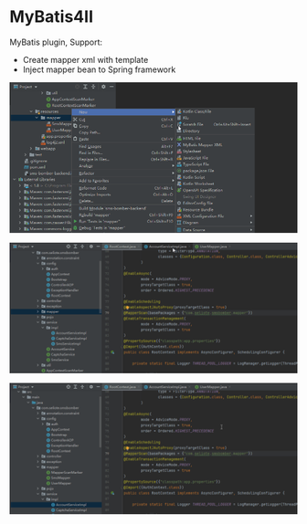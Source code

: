 # MyBatis4II #

MyBatis plugin, Support:

- Create mapper xml with template
- Inject mapper bean to Spring framework

![Create XML](screenshot/xml.gif)

![Inject Bean](screenshot/bean.gif)

![Opearte](screenshot/operate.gif)
